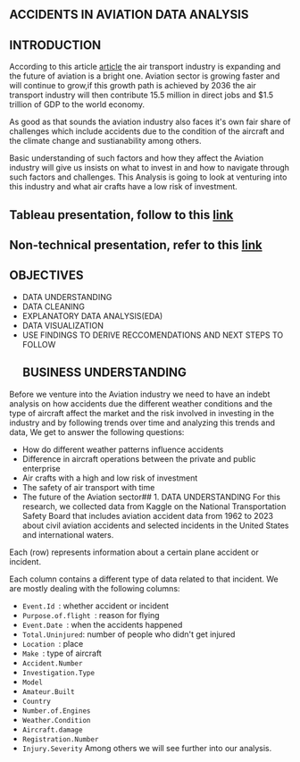 ##  ACCIDENTS IN AVIATION DATA ANALYSIS
## INTRODUCTION
 According to this article [article](https://www.icao.int/Meetings/FutureOfAviation/Pages/default.aspx) the air transport industry is expanding and the future of aviation is a bright one. Aviation sector is growing faster and will continue to grow,if this growth path is achieved by 2036 the air transport industry will then contribute 15.5 million in direct jobs and $1.5 trillion of GDP to the world economy.
 
 As good as that sounds the aviation industry also faces it's own fair share of challenges which include accidents due to the condition of the aircraft and the climate change and sustianability among others.
 
 Basic understanding of such factors and how they affect the Aviation industry will give us insists on what to invest in and how to navigate through such factors and challenges.
 This Analysis is going to look at venturing  into this industry and what air crafts have a low risk of investment.

  ## Tableau presentation, follow to this [link](https://public.tableau.com/app/profile/daisy.thomas8647/viz/ACCIDENTSINAVIATIONANALYSIS/ACCIDENTSINAVIATIONANALYSIS?publish=yes)

 ##  Non-technical presentation, refer to this [link](presentation.pdf)
 ## OBJECTIVES
* DATA UNDERSTANDING
* DATA CLEANING
* EXPLANATORY DATA ANALYSIS(EDA)
* DATA VISUALIZATION
* USE FINDINGS TO DERIVE RECCOMENDATIONS AND NEXT STEPS TO FOLLOW
  ## BUSINESS UNDERSTANDING
Before we venture into the Aviation industry we need to have an indebt analysis on how accidents due the different weather conditions and the type of aircraft affect the market and the risk involved in investing in the industry and by following trends over time and analyzing this trends and data, We get to answer the following questions:

 * How do different weather patterns influence accidents 
 * Difference in aircraft operations between the private and public enterprise
 * Air crafts with a high and low risk of investment 
 * The safety of air transport with time 
 * The future of the Aviation sector## 1. DATA UNDERSTANDING
 For this research, we collected data from Kaggle on the National Transportation Safety Board that includes aviation accident data from 1962 to 2023 about civil aviation accidents and selected incidents in the United States and international waters.

Each (row) represents information about a certain plane accident or  incident.

Each column contains a different type of data related to that incident. We are mostly dealing with the following columns:


* `Event.Id `: whether accident or incident
* `Purpose.of.flight `: reason for flying
*  `Event.Date `: when the accidents happened
* `Total.Uninjured`: number of people who  didn't get injured 
* `Location `: place 
* `Make `: type of aircraft
* `Accident.Number `
* `Investigation.Type`
* `Model`
* `Amateur.Built`
* `Country`
* `Number.of.Engines`          
* `Weather.Condition`          
* `Aircraft.damage`           
* `Registration.Number`     
* `Injury.Severity` 
 Among others we will see further into our analysis.
